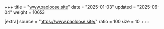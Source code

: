 +++
title = "www.paoloose.site"
date = "2025-01-03"
updated = "2025-06-04"
weight = 10653

[extra]
source = "https://www.paoloose.site/"
ratio = 100
size = 10
+++
